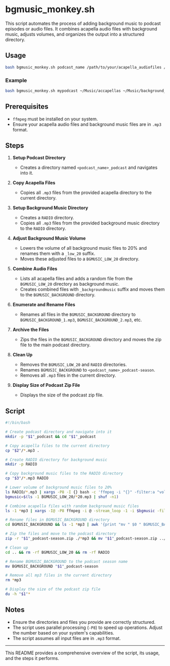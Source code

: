 

# bgmusic_monkey.sh

This script automates the process of adding background music to podcast episodes or audio files. It combines acapella audio files with background music, adjusts volumes, and organizes the output into a structured directory.

## Usage

```bash
bash bgmusic_monkey.sh podcast_name /path/to/your/acapella_audiofiles /path/to/your/background_music_files
```

### Example

```bash
bash bgmusic_monkey.sh mypodcast ~/Music/accapellas ~/Music/background_music
```

## Prerequisites

- `ffmpeg` must be installed on your system.
- Ensure your acapella audio files and background music files are in `.mp3` format.

## Steps

1. **Setup Podcast Directory**
    - Creates a directory named `<podcast_name>_podcast` and navigates into it.

2. **Copy Acapella Files**
    - Copies all `.mp3` files from the provided acapella directory to the current directory.

3. **Setup Background Music Directory**
    - Creates a `RADIO` directory.
    - Copies all `.mp3` files from the provided background music directory to the `RADIO` directory.

4. **Adjust Background Music Volume**
    - Lowers the volume of all background music files to 20% and renames them with a `_low_20` suffix.
    - Moves these adjusted files to a `BGMUSIC_LOW_20` directory.

5. **Combine Audio Files**
    - Lists all acapella files and adds a random file from the `BGMUSIC_LOW_20` directory as background music.
    - Creates combined files with `_backgroundmusic` suffix and moves them to the `BGMUSIC_BACKGROUND` directory.

6. **Enumerate and Rename Files**
    - Renames all files in the `BGMUSIC_BACKGROUND` directory to `BGMUSIC_BACKGROUND_1.mp3`, `BGMUSIC_BACKGROUND_2.mp3`, etc.

7. **Archive the Files**
    - Zips the files in the `BGMUSIC_BACKGROUND` directory and moves the zip file to the main podcast directory.

8. **Clean Up**
    - Removes the `BGMUSIC_LOW_20` and `RADIO` directories.
    - Renames `BGMUSIC_BACKGROUND` to `<podcast_name>_podcast-season`.
    - Removes all `.mp3` files in the current directory.

9. **Display Size of Podcast Zip File**
    - Displays the size of the podcast zip file.

## Script

```bash
#!/bin/bash

# Create podcast directory and navigate into it
mkdir -p "$1"_podcast && cd "$1"_podcast

# Copy acapella files to the current directory
cp "$2"/*.mp3 .

# Create RADIO directory for background music
mkdir -p RADIO

# Copy background music files to the RADIO directory
cp "$3"/*.mp3 RADIO

# Lower volume of background music files to 20%
ls RADIO/*.mp3 | xargs -P8 -I {} bash -c 'ffmpeg -i "{}" -filter:a "volume=0.2" "${0%.*}_low_20.mp3"' {} && mkdir -p BGMUSIC_LOW_20 && mv RADIO/*_low_20.mp3 BGMUSIC_LOW_20
bgmusic=$(ls -1 BGMUSIC_LOW_20/*20.mp3 | shuf -n1)

# Combine acapella files with random background music files
ls -1 *mp3 | xargs -I@ -P8 ffmpeg -i @ -stream_loop -1 -i $bgmusic -filter_complex amerge=inputs=2 -ac 2 -shortest @_backgroundmusic.mp3 && mkdir -p BGMUSIC_BACKGROUND && mv *_backgroundmusic.mp3 BGMUSIC_BACKGROUND

# Rename files in BGMUSIC_BACKGROUND directory
cd BGMUSIC_BACKGROUND && ls -1 *mp3 | awk '{print "mv " $0 " BGMUSIC_BACKGROUND_" NR ".mp3"}' | bash

# Zip the files and move to the podcast directory
zip -r "$1"_podcast-season.zip ./*mp3 && mv "$1"_podcast-season.zip ../

# Clean up
cd .. && rm -rf BGMUSIC_LOW_20 && rm -rf RADIO

# Rename BGMUSIC_BACKGROUND to the podcast season name
mv BGMUSIC_BACKGROUND "$1"_podcast-season

# Remove all mp3 files in the current directory
rm *mp3

# Display the size of the podcast zip file
du -h "$1"*
```

## Notes

- Ensure the directories and files you provide are correctly structured.
- The script uses parallel processing (`-P8`) to speed up operations. Adjust the number based on your system's capabilities.
- The script assumes all input files are in `.mp3` format.

---

This README provides a comprehensive overview of the script, its usage, and the steps it performs.